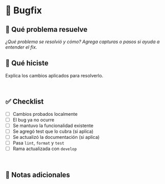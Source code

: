 # 🐛 Bugfix

## 🐞 Qué problema resuelve

_¿Qué problema se resolvió y cómo? Agrega capturas o pasos si ayuda a entender el fix._

## 🔧 Qué hiciste

Explica los cambios aplicados para resolverlo.

&nbsp;

## ✅ Checklist

- [ ] Cambios probados localmente
- [ ] El bug ya no ocurre
- [ ] Se mantuvo la funcionalidad existente
- [ ] Se agregó test que lo cubra (si aplica)
- [ ] Se actualizó la documentación (si aplica)
- [ ] Pasa `lint`, `format` y `test`
- [ ] Rama actualizada con `develop`

&nbsp;

## 📝 Notas adicionales

<!-- Cualquier detalle técnico, consideración o decisión tomada que deba conocer el equipo -->
